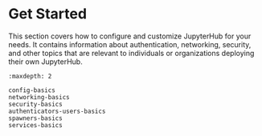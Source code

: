 # Get Started

This section covers how to configure and customize JupyterHub for your
needs. It contains information about authentication, networking, security, and
other topics that are relevant to individuals or organizations deploying their
own JupyterHub.

```{toctree}
:maxdepth: 2

config-basics
networking-basics
security-basics
authenticators-users-basics
spawners-basics
services-basics
```
